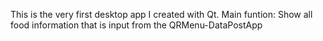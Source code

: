 This is the very first desktop app I created with Qt.
Main funtion: Show all food information that is input from the QRMenu-DataPostApp
